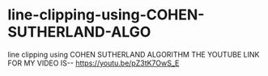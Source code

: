 # line-clipping-using-COHEN-SUTHERLAND-ALGO
line clipping using COHEN SUTHERLAND ALGORITHM
THE YOUTUBE LINK FOR MY VIDEO IS-- https://youtu.be/pZ3tK7OwS_E
